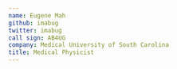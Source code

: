 ```yaml
---
name: Eugene Mah
github: imabug
twitter: imabug
call sign: AB4UG
company: Medical University of South Carolina
title: Medical Physicist
---
```

